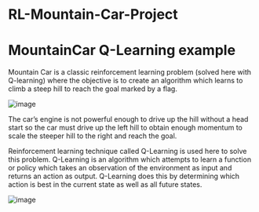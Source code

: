 # RL-Mountain-Car-Project
# MountainCar Q-Learning example

Mountain Car is a classic reinforcement learning problem (solved here with Q-learning) where the objective is to create an algorithm which learns to climb a steep hill to reach the goal marked by a flag.

![image](https://user-images.githubusercontent.com/51359449/181657266-556fb5b6-05d0-404b-bd16-3692363d49ec.png)


The car’s engine is not powerful enough to drive up the hill without a head start so the car must drive up the left hill to obtain enough momentum to scale the steeper hill to the right and reach the goal.

Reinforcement learning technique called Q-Learning is used here to solve this problem. Q-Learning is an algorithm which attempts to learn a function or policy which takes an observation of the environment as input and returns an action as output. Q-Learning does this by determining which action is best in the current state as well as all future states.

![image](https://user-images.githubusercontent.com/51359449/181657309-74f2f089-5049-4ec8-8939-e75f519877e5.png)
 
